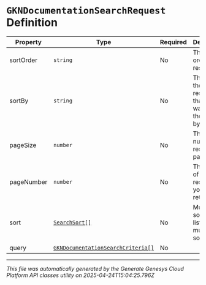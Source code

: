 # `GKNDocumentationSearchRequest` Definition

| Property | Type | Required | Description |
|----------|------|----------|-------------|
| sortOrder | `string` | No | The sort order for results |
| sortBy | `string` | No | The field in the resource that you want to sort the results by |
| pageSize | `number` | No | The number of results per page |
| pageNumber | `number` | No | The page of resources you want to retrieve |
| sort | [`SearchSort[]`](searchsort-definition.md) | No | Multi-value sort order, list of multiple sort values |
| query | [`GKNDocumentationSearchCriteria[]`](gkndocumentationsearchcriteria-definition.md) | No |  |

---

*This file was automatically generated by the Generate Genesys Cloud Platform API classes utility on 2025-04-24T15:04:25.796Z*